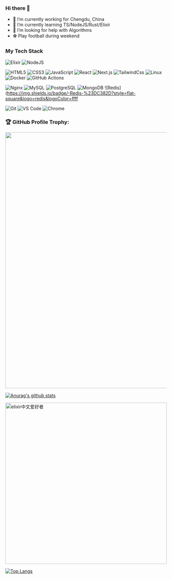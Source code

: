 ### Hi there 👋

- 🔭 I’m currently working for Chengdu, China
- 🌱 I’m currently learning TS/NodeJS/Rust/Elixir
- 🤔 I’m looking for help with Algorithms
- ⚽️ Play football during weekend

### My Tech Stack

![Elixir](https://img.shields.io/badge/-Elixir-%234B275F?style=flat-square&logo=elixir&logoColor=ffffff)
![NodeJS](https://img.shields.io/badge/-NodeJS-%234B275F?style=flat-square&logo=Node.js&logoColor=ffffff&color=339933)

![HTML5](https://img.shields.io/badge/-HTML5-%23E44D27?style=flat-square&logo=html5&logoColor=ffffff)
![CSS3](https://img.shields.io/badge/-CSS3-%231572B6?style=flat-square&logo=css3)
![JavaScript](https://img.shields.io/badge/-JavaScript-%23F7DF1C?style=flat-square&logo=javascript&logoColor=000000&labelColor=%23F7DF1C&color=%23FFCE5A)
![React](https://img.shields.io/badge/-React-%2361dafb?style=flat-square&logo=react&logoColor=ffffff)
![Next.js](https://img.shields.io/badge/-Next.js-%23000000?style=flat-square&logo=next-dot-js&logoColor=ffffff)
![TailwindCss](https://img.shields.io/badge/-TailwindCss-%2338b2ac?style=flat-square&logo=tailwind-css&logoColor=ffffff)
![Linux](https://img.shields.io/badge/-Linux-%23FCC624?style=flat-square&logo=linux&logoColor=%23ffffff)
![Docker](https://img.shields.io/badge/-Docker-%232496ED?style=flat-square&logo=docker&logoColor=ffffff)
![GitHub Actions](https://img.shields.io/badge/-GitHub%20Actions-%232088FF?style=flat-square&logo=github-actions&logoColor=ffffff)

![Nginx](https://img.shields.io/badge/-Nginx-%23269539?style=flat-square&logo=nginx&logoColor=ffffff)
![MySQL](https://img.shields.io/badge/-MySQL-%234479A1?style=flat-square&logo=mysql&logoColor=ffffff)
![PostgreSQL](https://img.shields.io/badge/-PostgreSQL-%23336791?style=flat-square&logo=postgresql&logoColor=ffffff)
![MongoDB](https://img.shields.io/badge/-MongoDB-%2347A248?style=flat-square&logo=mongodb&logoColor=ffffff)
![Redis](https://img.shields.io/badge/-Redis-%23DC382D?style=flat-square&logo=redis&logoColor=ffff

![Git](https://img.shields.io/badge/-Git-%23F05032?style=flat-square&logo=git&logoColor=%23ffffff)
![VS Code](https://img.shields.io/badge/-VSCode-%23007ACC?style=flat-square&logo=visual-studio-code&logoColor=%23ffffff)
![Chrome](https://img.shields.io/badge/-Chrome-%234285F4?style=flat-square&logo=google-chrome&logoColor=%23ffffff)

### 🏆 GitHub Profile Trophy:

<a href="https://github.com/ryo-ma/github-profile-trophy">
  <img width=800 src="https://github-profile-trophy.vercel.app/?username=shmily&column=8&theme=radical&no-frame=true&no-bg=true"/>
</a>

[![Anurag's github stats](https://github-readme-stats.vercel.app/api?username=caicaishmily&show_icons=true&theme=blue-green)](https://github.com/anuraghazra/github-readme-stats)

<img src='./assets/wechat_t.png' width='504' alt='elixir中文爱好者'/>

[![Top Langs](https://github-readme-stats.vercel.app/api/top-langs/?username=caicaishmily&layout=compact&langs_count=8)](https://github.com/anuraghazra/github-readme-stats)

